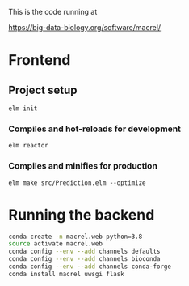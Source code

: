 This is the code running at

https://big-data-biology.org/software/macrel/

# Frontend

## Project setup
```
elm init
```

### Compiles and hot-reloads for development
```
elm reactor
```

### Compiles and minifies for production
```
elm make src/Prediction.elm --optimize
```


# Running the backend


```bash
conda create -n macrel.web python=3.8
source activate macrel.web
conda config --env --add channels defaults
conda config --env --add channels bioconda
conda config --env --add channels conda-forge
conda install macrel uwsgi flask
```

